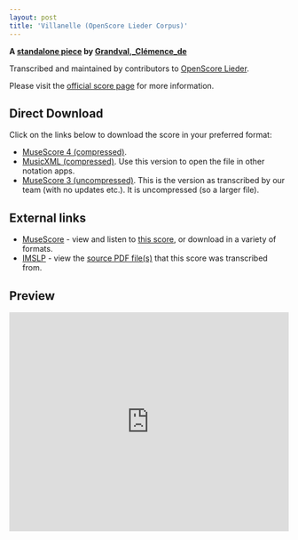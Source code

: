 ```yaml
---
layout: post
title: 'Villanelle (OpenScore Lieder Corpus)'
---
```


__A [standalone piece](https://fourscoreandmore.org/OpenScore/Grandval%2C_Cl%C3%A9mence_de/_/) by [Grandval,_Clémence_de](https://fourscoreandmore.org/OpenScore/Grandval%2C_Cl%C3%A9mence_de)__

Transcribed and maintained by contributors to [OpenScore Lieder].

Please visit the [official score page] for more information.

[official score page]: https://musescore.com/openscore-lieder-corpus/scores/6626468
[OpenScore Lieder]: https://musescore.com/openscore-lieder-corpus

## Direct Download

Click on the links below to download the score in your preferred format:
- [MuseScore 4 (compressed)](https://fourscoreandmore.org/OpenScore/Grandval%2C_Cl%C3%A9mence_de/_/Villanelle.mscz).
- [MusicXML (compressed)](https://fourscoreandmore.org/OpenScore/Grandval%2C_Cl%C3%A9mence_de/_/Villanelle.mxl). Use this version to open the file in other notation apps.
- [MuseScore 3 (uncompressed)](https://raw.githubusercontent.com/OpenScore/Lieder/refs/heads/main/scores/Grandval%2C_Cl%C3%A9mence_de/_/Villanelle/lc6626468.mscx). This is the version as transcribed by our team (with no updates etc.). It is uncompressed (so a larger file).

## External links

- [MuseScore] - view and listen to [this score][MuseScore], or download in a variety of formats.
- [IMSLP] - view the [source PDF file(s)][IMSLP] that this score was transcribed from.

[MuseScore]: https://musescore.com/score/6626468
[IMSLP]: https://imslp.org/wiki/Special:ReverseLookup/456006

## Preview

<iframe width="100%" height="394" src="https://musescore.com/openscore-lieder-corpus/scores/6626468/embed" frameborder="0" allowfullscreen allow="autoplay; fullscreen"></iframe>
